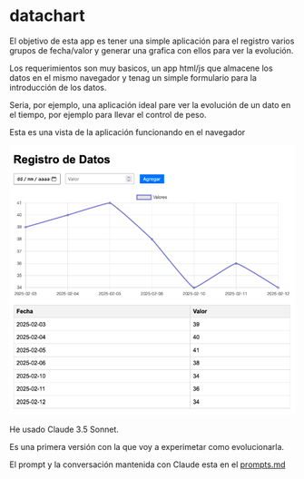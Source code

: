 # datachart

El objetivo de esta app es tener una simple aplicación para el registro varios grupos de fecha/valor y generar una grafica con ellos para ver la evolución. 

Los requerimientos son muy basicos, un app html/js que almacene los datos en el mismo navegador y tenag un simple formulario para la introducción de los datos.

Seria, por ejemplo, una aplicación ideal pare ver la evolución de un dato en el tiempo, por ejemplo para llevar el control de peso.

Esta es una vista de la aplicación funcionando en el navegador

![Screenshot de la app Registro de Datos](./screenshot.png)

He usado Claude 3.5 Sonnet. 

Es una primera versión con la que voy a experimetar como evolucionarla.

El prompt y la conversación mantenida con Claude esta en el [prompts.md](prompts.md)

